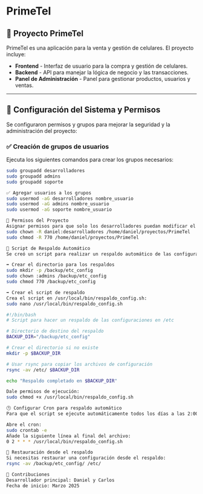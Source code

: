 # PrimeTel

## 📱 Proyecto PrimeTel
PrimeTel es una aplicación para la venta y gestión de celulares. El proyecto incluye:
- **Frontend** - Interfaz de usuario para la compra y gestión de celulares.  
- **Backend** - API para manejar la lógica de negocio y las transacciones.  
- **Panel de Administración** - Panel para gestionar productos, usuarios y ventas.  

---

## 🚀 **Configuración del Sistema y Permisos**
Se configuraron permisos y grupos para mejorar la seguridad y la administración del proyecto:

### ✅ **Creación de grupos de usuarios**
Ejecuta los siguientes comandos para crear los grupos necesarios:
```bash
sudo groupadd desarrolladores
sudo groupadd admins
sudo groupadd soporte

✅ Agregar usuarios a los grupos
sudo usermod -aG desarrolladores nombre_usuario
sudo usermod -aG admins nombre_usuario
sudo usermod -aG soporte nombre_usuario

🔐 Permisos del Proyecto
Asignar permisos para que solo los desarrolladores puedan modificar el código y que los administradores tengan control completo:
sudo chown -R daniel:desarrolladores /home/daniel/proyectos/PrimeTel
sudo chmod -R 770 /home/daniel/proyectos/PrimeTel

💾 Script de Respaldo Automático
Se creó un script para realizar un respaldo automático de las configuraciones del sistema.

➡️ Crear el directorio para los respaldos
sudo mkdir -p /backup/etc_config
sudo chown :admins /backup/etc_config
sudo chmod 770 /backup/etc_config

➡️ Crear el script de respaldo
Crea el script en /usr/local/bin/respaldo_config.sh:
sudo nano /usr/local/bin/respaldo_config.sh

#!/bin/bash
# Script para hacer un respaldo de las configuraciones en /etc

# Directorio de destino del respaldo
BACKUP_DIR="/backup/etc_config"

# Crear el directorio si no existe
mkdir -p $BACKUP_DIR

# Usar rsync para copiar los archivos de configuración
rsync -av /etc/ $BACKUP_DIR

echo "Respaldo completado en $BACKUP_DIR"

Dale permisos de ejecución:
sudo chmod +x /usr/local/bin/respaldo_config.sh

🕒 Configurar Cron para respaldo automático
Para que el script se ejecute automáticamente todos los días a las 2:00 a.m.:

Abre el cron:
sudo crontab -e
Añade la siguiente línea al final del archivo:
0 2 * * * /usr/local/bin/respaldo_config.sh

🧪 Restauración desde el respaldo
Si necesitas restaurar una configuración desde el respaldo:
rsync -av /backup/etc_config/ /etc/

👥 Contribuciones
Desarrollador principal: Daniel y Carlos
Fecha de inicio: Marzo 2025
